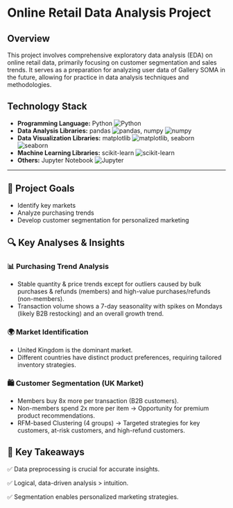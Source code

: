 # Online Retail Data Analysis Project

## Overview
This project involves comprehensive exploratory data analysis (EDA) on online retail data, primarily focusing on customer segmentation and sales trends. It serves as a preparation for analyzing user data of Gallery SOMA in the future, allowing for practice in data analysis techniques and methodologies.

## Technology Stack
- **Programming Language:** Python ![Python](https://img.shields.io/badge/Python-3776AB?style=for-the-badge&logo=python&logoColor=white)
- **Data Analysis Libraries:** pandas ![pandas](https://img.shields.io/badge/pandas-150458?style=for-the-badge&logo=pandas&logoColor=white), numpy ![numpy](https://img.shields.io/badge/numpy-013243?style=for-the-badge&logo=numpy&logoColor=white)
- **Data Visualization Libraries:** matplotlib ![matplotlib](https://img.shields.io/badge/matplotlib-ffffff?style=for-the-badge&logo=matplotlib&logoColor=black), seaborn ![seaborn](https://img.shields.io/badge/seaborn-9F2B68?style=for-the-badge&logo=seaborn&logoColor=white)
- **Machine Learning Libraries:** scikit-learn ![scikit-learn](https://img.shields.io/badge/scikit--learn-F7931E?style=for-the-badge&logo=scikit-learn&logoColor=white)
- **Others:** Jupyter Notebook ![Jupyter](https://img.shields.io/badge/Jupyter-F37626?style=for-the-badge&logo=jupyter&logoColor=white)

--------------------------

## 🎯 Project Goals
- Identify key markets
- Analyze purchasing trends
- Develop customer segmentation for personalized marketing

## 🔍 Key Analyses & Insights
### 📊 Purchasing Trend Analysis
- Stable quantity & price trends except for outliers caused by bulk purchases & refunds (members) and high-value purchases/refunds (non-members).
- Transaction volume shows a 7-day seasonality with spikes on Mondays (likely B2B restocking) and an overall growth trend.
### 🌍 Market Identification
- United Kingdom is the dominant market.
- Different countries have distinct product preferences, requiring tailored inventory strategies.
### 🛍 Customer Segmentation (UK Market)
- Members buy 8x more per transaction (B2B customers).
- Non-members spend 2x more per item → Opportunity for premium product recommendations.
- RFM-based Clustering (4 groups) → Targeted strategies for key customers, at-risk customers, and high-refund customers.

## 🚀 Key Takeaways
✅ Data preprocessing is crucial for accurate insights.

✅ Logical, data-driven analysis > intuition.

✅ Segmentation enables personalized marketing strategies.
